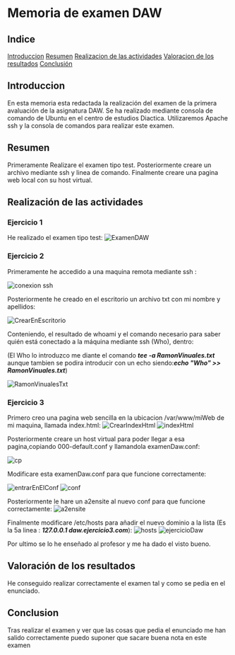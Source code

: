 # Memoria de examen DAW

## Indice
[Introduccion](#introduccion)
[Resumen](#resumen)
[Realizacion de las actividades](#realizacion-de-las-actividades)
[Valoracion de los resultados](#valoracion-de-los-resultados)
[Conclusión](#conclusion)


## Introduccion
En esta memoria esta redactada la realización del examen de la primera avaluación de la asignatura DAW.
Se ha realizado mediante consola de comando de Ubuntu en el centro de estudios Diactica.
Utilizaremos Apache ssh y la consola de comandos para realizar este examen.

## Resumen
Primeramente Realizare el examen tipo test.
Posteriormente creare un archivo mediante ssh y linea de comando.
Finalmente creare una pagina web local con su host virtual.

## Realización de las actividades
### Ejercicio 1

He realizado el examen tipo test:
![ExamenDAW](https://github.com/user-attachments/assets/9ed87783-7b77-442c-8cf3-589fbf020023)


### Ejercicio 2

Primeramente he accedido a una maquina remota mediante ssh :

![conexion ssh](https://github.com/user-attachments/assets/ccf8677f-281c-4f8c-b074-5bff69e81543)

Posteriormente he creado en el escritorio un archivo txt con mi nombre y apellidos:

![CrearEnEscritorio](https://github.com/user-attachments/assets/e03c107a-e3ab-4a39-bbcf-74fdd49143f0)

Conteniendo, el resultado de whoami y el comando necesario para saber quién está conectado a la máquina mediante ssh (Who), dentro:

(El Who lo introduzco me diante el comando ***tee -a RamonVinuales.txt*** aunque tambien se podira introducir con un echo siendo:***echo "Who" >> RamonVinuales.txt***)  

![RamonVinualesTxt](https://github.com/user-attachments/assets/ad76f39a-614f-4310-bac7-bb5d819afb78)

### Ejercicio 3

Primero creo una pagina web sencilla en la ubicacion /var/www/miWeb de mi maquina, llamada index.html:
![CrearIndexHtml](https://github.com/user-attachments/assets/634a0c68-d6d0-442e-8ecb-891d1f06b545)
![indexHtml](https://github.com/user-attachments/assets/f5b216b3-6259-4745-894d-e18db3dbcb53)

Posteriormente creare un host virtual para poder llegar a esa pagina,copiando 000-default.conf y llamandola examenDaw.conf:

![cp](https://github.com/user-attachments/assets/8f4220a8-8e15-42ef-992a-15cb565b5b29)

Modificare esta examenDaw.conf para que funcione correctamente:

![entrarEnElConf](https://github.com/user-attachments/assets/7cf0276d-a327-4ae8-8734-35caa5111024)
![conf](https://github.com/user-attachments/assets/38570247-d19a-426e-aafe-8476c63d2cd5)

Posteriormente le hare un a2ensite al nuevo conf para que funcione correctamente:
![a2ensite](https://github.com/user-attachments/assets/f1a7345f-3be8-42a5-aa51-ef4dc26001fe)

Finalmente modificare /etc/hosts para añadir el nuevo dominio a la lista (Es la 5a linea : ***127.0.0.1 daw.ejercicio3.com***):
![hosts](https://github.com/user-attachments/assets/9c73ad6a-c3e6-4194-8b82-c32da54a31b7)
![ejercicioDaw](https://github.com/user-attachments/assets/a9dc0ddf-648f-4a26-bc48-2368b18c6501)

Por ultimo se lo he enseñado al profesor y me ha dado el visto bueno.

## Valoración de los resultados

He conseguido realizar correctamente el examen tal y como se pedia en el enunciado.

## Conclusion

Tras realizar el examen y ver que las cosas que pedia el enunciado me han salido correctamente puedo suponer que sacare buena nota en este examen


